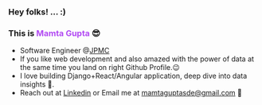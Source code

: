 ### Hey folks! ... :)

### This is <a href="https://imamtagupta.github.io/v1/" style="text-decoration: none; color:#B24BF3"> Mamta Gupta </a> 😎



- Software Engineer @[JPMC](https://www.jpmorganchase.com/)</a>
- If you like web development and also amazed with the power of data at the same time you land on right Github Profile.😉
- I love building Django+React/Angular application, deep dive into data insights 💙.
- Reach out at <a href="https://www.linkedin.com/in/mamtaguptasde/">Linkedin</a> or Email me at mamtaguptasde@gmail.com 🙌
  
<!--
  TODO: BELOW RESUME IS DEPRECATED, NEED TO UPDATE/ REVISIT NEW IDEA TO SHOWCASE THE EXPERIENCE
  - This is my <a href="https://drive.google.com/file/d/1N6TKpXP5rYxwRaCSnWkmpOW1MyfcTLW5/view?usp=share_link">Resume</a> 😊
  -->
